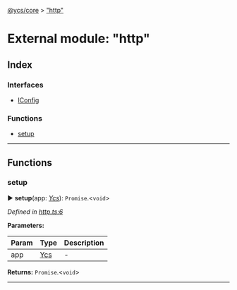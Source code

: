 [@ycs/core](../README.md) > ["http"](../modules/_http_.md)



# External module: "http"

## Index

### Interfaces

* [IConfig](../interfaces/_http_.iconfig.md)


### Functions

* [setup](_http_.md#setup)



---
## Functions
<a id="setup"></a>

###  setup

► **setup**(app: *[Ycs](../classes/_app_.ycs.md)*): `Promise`.<`void`>



*Defined in [http.ts:6](https://github.com/yc-server/core/blob/408b191/src/http.ts#L6)*



**Parameters:**

| Param | Type | Description |
| ------ | ------ | ------ |
| app | [Ycs](../classes/_app_.ycs.md)   |  - |





**Returns:** `Promise`.<`void`>





___



